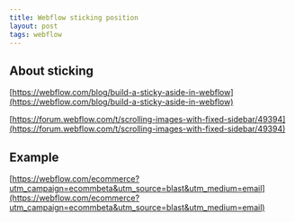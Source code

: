 ```yaml
---
title: Webflow sticking position
layout: post
tags: webflow
---
```


## About sticking

[https://webflow.com/blog/build-a-sticky-aside-in-webflow](https://webflow.com/blog/build-a-sticky-aside-in-webflow)

[https://forum.webflow.com/t/scrolling-images-with-fixed-sidebar/49394](https://forum.webflow.com/t/scrolling-images-with-fixed-sidebar/49394)

## Example
[https://webflow.com/ecommerce?utm_campaign=ecommbeta&utm_source=blast&utm_medium=email](https://webflow.com/ecommerce?utm_campaign=ecommbeta&utm_source=blast&utm_medium=email)